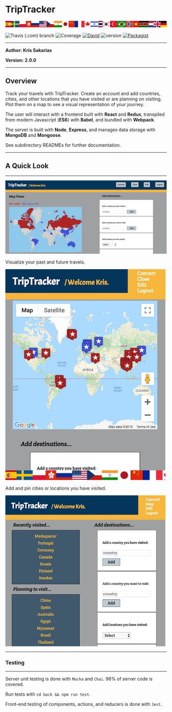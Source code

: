 # TripTracker

<img src="front/src/assets/flag-banner.png">

![Travis (.com) branch](https://img.shields.io/travis/com/kris71990/travelapp/master.svg?style=popout)
![Coverage](https://img.shields.io/badge/coverage-96%25-bright%20green.svg)
[![David](https://img.shields.io/david/expressjs/express.svg)]( https://github.com/kris71990/travelapp)
![version](https://img.shields.io/badge/version-2.0.0-blue.svg)
[![Packagist](https://img.shields.io/packagist/l/doctrine/orm.svg)](https://github.com/kris71990/travelapp)

---

**Author: Kris Sakarias**

**Version: 2.0.0**

---

## Overview

Track your travels with TripTracker. Create an account and add countries, cities, and other locations that you have visited or are planning on visiting. Plot them on a map to see a visual representation of your journey.

The user will interact with a frontend built with **React** and **Redux**, transpiled from modern Javascript (**ES6**) with **Babel**, and bundled with **Webpack**. 

The server is built with **Node**, **Express**, and manages data storage with **MongoDB** and **Mongoose**.

See subdirectory READMEs for further documentation.

---
## A Quick Look
---

<img src="front/src/assets/trip-tracker3.jpeg" width="700px">

Visualize your past and future travels.

<img src="front/src/assets/trip-tracker2.jpeg" width="500px">

Add and pin cities or locations you have visited.

<img src="front/src/assets/trip-tracker1.jpeg" width="500px">



---
### Testing
---

Server unit testing is done with `Mocha` and `Chai`. 96% of server code is covered.

Run tests with `cd back && npm run test`.

Front-end testing of components, actions, and reducers is done with `Jest`.

